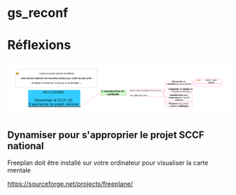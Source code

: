 # gs_reconf

Réflexions
==

![image](https://github.com/a2kpi/gs_reconf/blob/master/howto_sccf_50.png "carte mentale")

Dynamiser pour s'approprier le projet SCCF national
-

Freeplan doit être installé sur votre ordinateur 
pour visualiser la carte mentale 

https://sourceforge.net/projects/freeplane/
